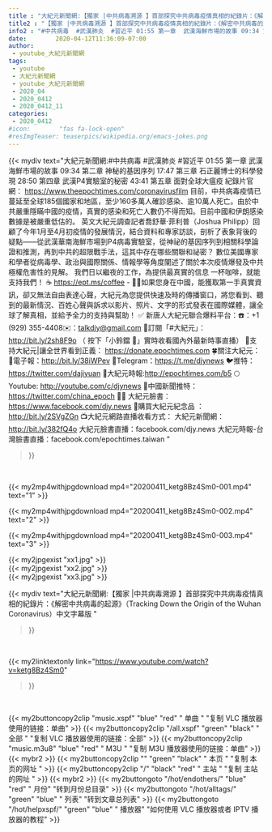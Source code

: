 ```yaml
---
title : "大紀元新聞網:【獨家 |中共病毒溯源 】首部探究中共病毒疫情真相的紀錄片：《解密中共病毒的起源》（Tracking Down the Origin of the Wuhan Coronavirus）中文字幕版 "
title2 : "【獨家 |中共病毒溯源 】首部探究中共病毒疫情真相的紀錄片：《解密中共病毒的起源》（Tracking Down the Origin of the Wuhan Coronavirus）中文字幕版 "
info2 : "#中共病毒  #武漢肺炎  #習近平 01:55 第一章  武漢海鮮市場的故事 09:34 第二章  神秘的基因序列 17:47 第三章  石正麗博士的科學發現 28:50 第四章  武漢P4實驗室的秘密 43:41 第五章 面對全球大瘟疫  紀錄片官網： https://www.theepochtimes.com/coronavirusfilm  目前，中共病毒疫情已蔓延至全球185個國家和地區，至少160多萬人確診感染、逾10萬人死亡。由於中共嚴重隱瞞中國的疫情，真實的感染和死亡人數仍不得而知。目前中國和伊朗感染數據是被嚴重低估的。  英文大紀元調查記者喬舒華·菲利普（Joshua Philipp）回顧了今年1月至4月初疫情的發展情況，結合資料和專家訪談，剖析了表象背後的疑點——從武漢華南海鮮市場到P4病毒實驗室，從神祕的基因序列到相關科學論證和推測，再到中共的超限戰手法，這其中存在哪些關聯和祕密？  數位美國專家和學者從病毒學、政治與國際關係、情報學等角度闡述了關於本次疫情爆發及中共極權危害性的見解。  我們日以繼夜的工作，為提供最真實的信息 一杯咖啡，就能支持我們！ ☕ https://ept.ms/coffee  - ✍🏻如果您身在中國，能獲取第一手真實資訊，卻又無法自由表達心聲，大紀元為您提供快速及時的傳播窗口，將您看到、聽到的最新情況、百姓心聲與訴求以影片、照片、文字的形式發表在國際媒體，讓全球了解真相，並給予全力的支持與幫助！ ✅  新唐人大紀元聯合爆料平台：☎️：+1 (929) 355-4408✉️：talkdjy@gmail.com  🌸訂閱「#大紀元」：http://bit.ly/2sh8F9o （ 按下「小鈴鐺 🔔」實時收看國內外最新時事直播）  💐支持大紀元|讓全世界看到正義： https://donate.epochtimes.com  🍀關注大紀元： 💌電子報：http://bit.ly/38iWPev 📱Telegram：https://t.me/djynews 🐦推特：https://twitter.com/dajiyuan 📰大紀元時報:http://epochtimes.com/b5 🌕Youtube: http://youtube.com/c/djynews 🐤中國新聞推特：https://twitter.com/china_epoch ✍🏻  大紀元臉書：https://www.facebook.com/djy.news  🎁購買大紀元紀念品 ：http://bit.ly/2SVgZGn  📺大紀元網路直播收看方式： 大紀元新聞網：http://bit.ly/382fQ4o 大紀元臉書直播：facebook.com/djy.news 大紀元時報-台灣臉書直播：facebook.com/epochtimes.taiwan "
date:        2020-04-12T11:36:09-07:00
author:
 - youtube_大紀元新聞網
tags:
 - youtube
 - 大紀元新聞網
 - youtube_大紀元新聞網
 - 2020_04
 - 2020_0412
 - 2020_0412_11
categories:
 - 2020_0412
#icon:        "fas fa-lock-open"
#resImgTeaser: teaserpics/wikipedia.org/emacs-jokes.png
---
```


{{< mydiv text="大紀元新聞網:#中共病毒  #武漢肺炎  #習近平 01:55 第一章  武漢海鮮市場的故事 09:34 第二章  神秘的基因序列 17:47 第三章  石正麗博士的科學發現 28:50 第四章  武漢P4實驗室的秘密 43:41 第五章 面對全球大瘟疫  紀錄片官網： https://www.theepochtimes.com/coronavirusfilm  目前，中共病毒疫情已蔓延至全球185個國家和地區，至少160多萬人確診感染、逾10萬人死亡。由於中共嚴重隱瞞中國的疫情，真實的感染和死亡人數仍不得而知。目前中國和伊朗感染數據是被嚴重低估的。  英文大紀元調查記者喬舒華·菲利普（Joshua Philipp）回顧了今年1月至4月初疫情的發展情況，結合資料和專家訪談，剖析了表象背後的疑點——從武漢華南海鮮市場到P4病毒實驗室，從神祕的基因序列到相關科學論證和推測，再到中共的超限戰手法，這其中存在哪些關聯和祕密？  數位美國專家和學者從病毒學、政治與國際關係、情報學等角度闡述了關於本次疫情爆發及中共極權危害性的見解。  我們日以繼夜的工作，為提供最真實的信息 一杯咖啡，就能支持我們！ ☕ https://ept.ms/coffee  - ✍🏻如果您身在中國，能獲取第一手真實資訊，卻又無法自由表達心聲，大紀元為您提供快速及時的傳播窗口，將您看到、聽到的最新情況、百姓心聲與訴求以影片、照片、文字的形式發表在國際媒體，讓全球了解真相，並給予全力的支持與幫助！ ✅  新唐人大紀元聯合爆料平台：☎️：+1 (929) 355-4408✉️：talkdjy@gmail.com  🌸訂閱「#大紀元」：http://bit.ly/2sh8F9o （ 按下「小鈴鐺 🔔」實時收看國內外最新時事直播）  💐支持大紀元|讓全世界看到正義： https://donate.epochtimes.com  🍀關注大紀元： 💌電子報：http://bit.ly/38iWPev 📱Telegram：https://t.me/djynews 🐦推特：https://twitter.com/dajiyuan 📰大紀元時報:http://epochtimes.com/b5 🌕Youtube: http://youtube.com/c/djynews 🐤中國新聞推特：https://twitter.com/china_epoch ✍🏻  大紀元臉書：https://www.facebook.com/djy.news  🎁購買大紀元紀念品 ：http://bit.ly/2SVgZGn  📺大紀元網路直播收看方式： 大紀元新聞網：http://bit.ly/382fQ4o 大紀元臉書直播：facebook.com/djy.news 大紀元時報-台灣臉書直播：facebook.com/epochtimes.taiwan "
>}}
<br>


{{< my2mp4withjpgdownload mp4="20200411_ketg8Bz4Sm0-001.mp4" text="1" >}}

{{< my2mp4withjpgdownload mp4="20200411_ketg8Bz4Sm0-002.mp4" text="2" >}}

{{< my2mp4withjpgdownload mp4="20200411_ketg8Bz4Sm0-003.mp4" text="3" >}}

{{< my2jpgexist "xx1.jpg" >}}<br>
{{< my2jpgexist "xx2.jpg" >}}<br>
{{< my2jpgexist "xx3.jpg" >}}<br>



{{< mydiv text="大紀元新聞網:【獨家 |中共病毒溯源 】首部探究中共病毒疫情真相的紀錄片：《解密中共病毒的起源》（Tracking Down the Origin of the Wuhan Coronavirus）中文字幕版 "
>}}
<br>

{{< my2linktextonly link="https://www.youtube.com/watch?v=ketg8Bz4Sm0"
>}}


<br>

{{< my2buttoncopy2clip "music.xspf"        "blue"   "red"    " 单曲 "  "复制 VLC 播放器使用的链接：单曲" >}} {{< my2buttoncopy2clip "/all.xspf"         "green"  "black"  " 全部 "  "复制 VLC 播放器使用的链接：全部" >}} {{< my2buttoncopy2clip "music.m3u8"        "blue"   "red"    " M3U  "    "复制 M3U 播放器使用的链接：单曲" >}} {{< mybr2 >}} {{< my2buttoncopy2clip ""                  "green"  "black"  " 本页 "    "复制 本页的网址 " >}} {{< my2buttoncopy2clip "/"                 "black"  "red"    " 主站 "    "复制 主站的网址 " >}} {{< mybr2 >}} {{< my2buttongoto      "/hot/endothers/"   "blue"   "red"    " 月份"   "转到月份总目录" >}} {{< my2buttongoto      "/hot/alltags/"     "green"  "blue"   " 列表"   "转到文章总列表" >}} {{< my2buttongoto      "/hot/helpxspf/"    "green"  "blue"   " 播放器" "如何使用 VLC 播放器或者 IPTV 播放器的教程" >}} 
